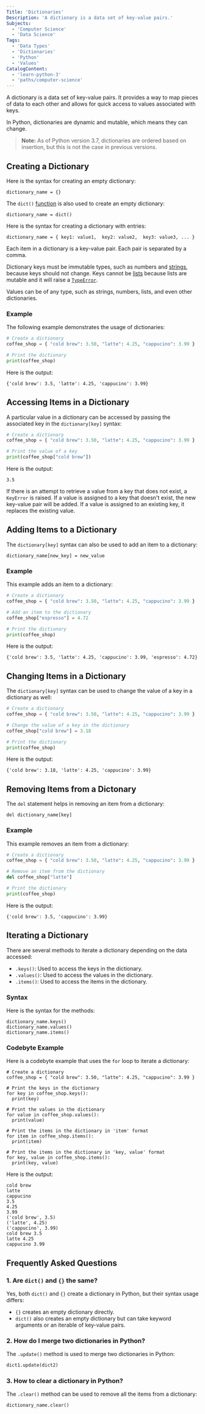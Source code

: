 ```yaml
---
Title: 'Dictionaries'
Description: 'A dictionary is a data set of key-value pairs.'
Subjects:
  - 'Computer Science'
  - 'Data Science'
Tags:
  - 'Data Types'
  - 'Dictionaries'
  - 'Python'
  - 'Values'
CatalogContent:
  - 'learn-python-3'
  - 'paths/computer-science'
---
```


A dictionary is a data set of key-value pairs. It provides a way to map pieces of data to each other and allows for quick access to values associated with keys.

In Python, dictionaries are dynamic and mutable, which means they can change.

> **Note:** As of Python version 3.7, dictionaries are ordered based on insertion, but this is not the case in previous versions.

## Creating a Dictionary

Here is the syntax for creating an empty dictionary:

```pseudo
dictionary_name = {}
```

The `dict()` [function](https://www.codecademy.com/resources/docs/python/functions) is also used to create an empty dictionary:

```pseudo
dictionary_name = dict()
```

Here is the syntax for creating a dictionary with entries:

```pseudo
dictionary_name = { key1: value1,  key2: value2,  key3: value3, ... }
```

Each item in a dictionary is a key-value pair. Each pair is separated by a comma.

Dictionary keys must be immutable types, such as numbers and [strings](https://www.codecademy.com/resources/docs/python/strings), because keys should not change. Keys cannot be [lists](https://www.codecademy.com/resources/docs/python/lists) because lists are mutable and it will raise a [`TypeError`](https://www.codecademy.com/resources/docs/python/errors).

Values can be of any type, such as strings, numbers, lists, and even other dictionaries.

### Example

The following example demonstrates the usage of dictionaries:

```py
# Create a dictionary
coffee_shop = { "cold brew": 3.50, "latte": 4.25, "cappucino": 3.99 }

# Print the dictionary
print(coffee_shop)
```

Here is the output:

```shell
{'cold brew': 3.5, 'latte': 4.25, 'cappucino': 3.99}
```

## Accessing Items in a Dictionary

A particular value in a dictionary can be accessed by passing the associated key in the `dictionary[key]` syntax:

```py
# Create a dictionary
coffee_shop = { "cold brew": 3.50, "latte": 4.25, "cappucino": 3.99 }

# Print the value of a key
print(coffee_shop["cold brew"])
```

Here is the output:

```shell
3.5
```

If there is an attempt to retrieve a value from a key that does not exist, a `KeyError` is raised. If a value is assigned to a key that doesn't exist, the new key-value pair will be added. If a value is assigned to an existing key, it replaces the existing value.

## Adding Items to a Dictionary

The `dictionary[key]` syntax can also be used to add an item to a dictionary:

```pseudo
dictionary_name[new_key] = new_value
```

### Example

This example adds an item to a dictionary:

```py
# Create a dictionary
coffee_shop = { "cold brew": 3.50, "latte": 4.25, "cappucino": 3.99 }

# Add an item to the dictionary
coffee_shop["espresso"] = 4.72

# Print the dictionary
print(coffee_shop)
```

Here is the output:

```shell
{'cold brew': 3.5, 'latte': 4.25, 'cappucino': 3.99, 'espresso': 4.72}
```

## Changing Items in a Dictionary

The `dictionary[key]` syntax can be used to change the value of a key in a dictionary as well:

```py
# Create a dictionary
coffee_shop = { "cold brew": 3.50, "latte": 4.25, "cappucino": 3.99 }

# Change the value of a key in the dictionary
coffee_shop["cold brew"] = 3.18

# Print the dictionary
print(coffee_shop)
```

Here is the output:

```shell
{'cold brew': 3.18, 'latte': 4.25, 'cappucino': 3.99}
```

## Removing Items from a Dictonary

The `del` statement helps in removing an item from a dictionary:

```pseudo
del dictionary_name[key]
```

### Example

This example removes an item from a dictionary:

```py
# Create a dictionary
coffee_shop = { "cold brew": 3.50, "latte": 4.25, "cappucino": 3.99 }

# Remove an item from the dictionary
del coffee_shop["latte"]

# Print the dictionary
print(coffee_shop)
```

Here is the output:

```shell
{'cold brew': 3.5, 'cappucino': 3.99}
```

## Iterating a Dictionary

There are several methods to iterate a dictionary depending on the data accessed:

- `.keys()`: Used to access the keys in the dictionary.
- `.values()`: Used to access the values in the dictionary.
- `.items()`: Used to access the items in the dictionary.

### Syntax

Here is the syntax for the methods:

```pseudo
dictionary_name.keys()
dictionary_name.values()
dictionary_name.items()
```

### Codebyte Example

Here is a codebyte example that uses the `for` loop to iterate a dictionary:

```codebyte/python
# Create a dictionary
coffee_shop = { "cold brew": 3.50, "latte": 4.25, "cappucino": 3.99 }

# Print the keys in the dictionary
for key in coffee_shop.keys():
  print(key)

# Print the values in the dictionary
for value in coffee_shop.values():
  print(value)

# Print the items in the dictionary in 'item' format
for item in coffee_shop.items():
  print(item)

# Print the items in the dictionary in 'key, value' format
for key, value in coffee_shop.items():
  print(key, value)
```

Here is the output:

```shell
cold brew
latte
cappucino
3.5
4.25
3.99
('cold brew', 3.5)
('latte', 4.25)
('cappucino', 3.99)
cold brew 3.5
latte 4.25
cappucino 3.99
```

## Frequently Asked Questions

### 1. Are `dict()` and `{}` the same?

Yes, both `dict()` and `{}` create a dictionary in Python, but their syntax usage differs:

- `{}` creates an empty dictionary directly.
- `dict()` also creates an empty dictionary but can take keyword arguments or an iterable of key-value pairs.

### 2. How do I merge two dictionaries in Python?

The `.update()` method is used to merge two dictionaries in Python:

```py
dict1.update(dict2)
```

### 3. How to clear a dictionary in Python?

The `.clear()` method can be used to remove all the items from a dictionary:

```py
dictionary_name.clear()
```
